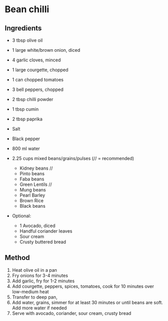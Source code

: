 # Bean chilli

## Ingredients
* 3 tbsp olive oil
* 1 large white/brown onion, diced
* 4 garlic cloves, minced
* 1 large courgette, chopped
* 1 can chopped tomatoes
* 3 bell peppers, chopped

* 2 tbsp chilli powder
* 1 tbsp cumin
* 2 tbsp paprika
* Salt
* Black pepper

* 800 ml water
* 2.25 cups mixed beans/grains/pulses (// = recommended)
	* Kidney beans //
	* Pinto beans
	* Faba beans
	* Green Lentils //
	* Mung beans
	* Pearl Barley
	* Brown Rice
	* Black beans

* Optional:
	* 1 Avocado, diced
	* Handful coriander leaves	
	* Sour cream
	* Crusty buttered bread

## Method
1. Heat olive oil in a pan
2. Fry onions for 3-4 minutes
3. Add garlic, fry for 1-2 minutes
4. Add courgette, peppers, spices, tomatoes, cook for 10 minutes over low-medium heat
5. Transfer to deep pan,
6. Add water, grains, simmer for at least 30 minutes or until beans are soft. Add more water if needed
7. Serve with avocado, coriander, sour cream, crusty bread
